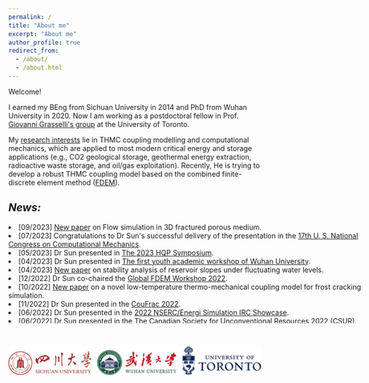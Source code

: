 ```yaml
---
permalink: /
title: "About me"
excerpt: "About me"
author_profile: true
redirect_from: 
  - /about/
  - /about.html
---
```


Welcome!

I earned my BEng from Sichuan University in 2014 and PhD from Wuhan University in 2020. Now I am working as a postdoctoral fellow in Prof. [Giovanni Grasselli's group](https://geogroup.utoronto.ca/) at the University of Toronto. 


My [research interests](research) lie in THMC coupling modelling and computational mechanics, which are applied to most modern critical energy and storage applications (e.g., CO2 geological storage, geothermal energy extraction, radioactive waste storage, and oil/gas exploitation). Recently, He is trying to develop a robust THMC coupling model based on the combined finite-discrete element method ([FDEM](software)).


<!-- NEWS =============================-->

## _News:_

<div style="height:200px;width:750px;overflow:auto;">

  <li> [09/2023] <a href="https://www.sciencedirect.com/science/article/pii/S2352380823000746">New paper</a> on Flow simulation in 3D fractured porous medium. </li>

  <li>  [07/2023] Congratulations to Dr Sun's successful delivery of the presentation in the 
  <a href="https://17.usnccm.org/">17th U. S. National Congress on Computational Mechanics</a>. </li>

  <li> [05/2023] Dr Sun presented in <a href="https://geogroup.utoronto.ca/2023-hqp-symposium/">The 2023 HQP Symposium</a>. </li>
  
  <li> [04/2023] Dr Sun presented in <a href="https://civ.whu.edu.cn/info/1811/6853.htm">The first youth academic workshop of Wuhan University</a>. </li>

  <li> [04/2023] <a href="https://link.springer.com/article/10.1007/s11440-023-01895-4">New paper</a> on stability analysis of reservoir slopes under fluctuating water levels. </li>

  <li> [12/2022]  Dr Sun co-chaired the <a href="https://geogroup.utoronto.ca/global-fdem-2022/">Global FDEM Workshop 2022</a>. </li>

  <li> [10/2022] <a href="https://www.sciencedirect.com/science/article/pii/S0266352X22003822?via%3Dihub">New paper</a> on a novel low-temperature thermo-mechanical coupling model for frost cracking simulation. </li>

  <li> [11/2022] Dr Sun presented in the <a href="https://coufrac2022.org/">CouFrac 2022</a>. </li>

 <li> [06/2022] Dr Sun presented in the <a href="https://geogroup.utoronto.ca/2022-student-showcase/">2022 NSERC/Energi Simulation IRC Showcase</a>. </li>
 
 <li> [06/2022] Dr Sun presented in the <a href="https://geogroup.utoronto.ca/csur-workshop/">The Canadian Society for Unconventional Resources 2022 (CSUR)</a>. </li>

</div>


&nbsp;
&nbsp;

<centre>
    <img src="/images/Ulogo.png" high = 18> 
<centre>